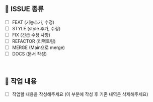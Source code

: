## 💛 ISSUE 종류

- [ ] FEAT (기능추가, 수정)
- [ ] STYLE (style 추가, 수정)
- [ ] FIX (긴급 수정 사항)
- [ ] REFACTOR (리팩토링)
- [ ] MERGE (Main으로 merge)
- [ ] DOCS (문서 작성)

<br/>

## 💚 작업 내용

- [ ] 작업할 내용을 작성해주세요 (이 부분에 작성 후 기존 내역은 삭제해주세요)

<br/>
